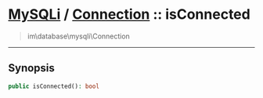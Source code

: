 # [MySQLi](mysql.md) / [Connection](mysql-Connection.md) :: isConnected
 > im\database\mysqli\Connection
____

## Synopsis
```php
public isConnected(): bool
```
